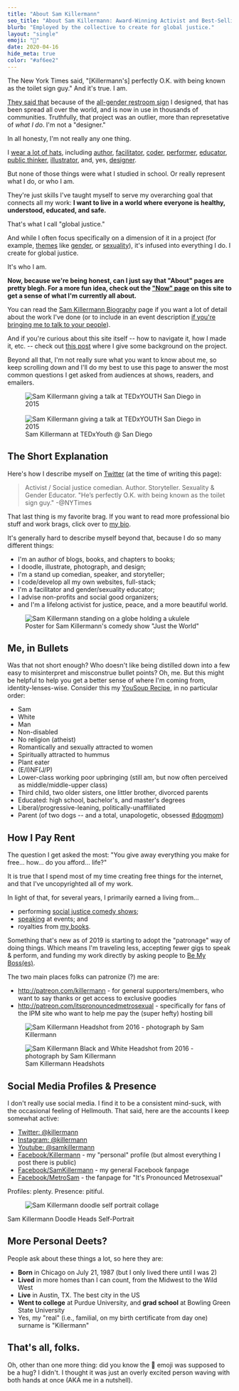 ```yaml
---
title: "About Sam Killermann"
seo_title: "About Sam Killermann: Award-Winning Activist and Best-Selling Author"
blurb: "Employed by the collective to create for global justice."
layout: "single"
emoji: "🤗"
date: 2020-04-16
hide_meta: true
color: "#af6ee2"
---
```


The New York Times said, "\[Killermann's] perfectly O.K. with being known as the toilet sign guy." And it's true. I am.

[They said that](https://www.nytimes.com/2015/11/08/style/transgender-restroom-all-gender.html) because of the [all-gender restroom sign](/work/all-gender-restroom-sign/) I designed, that has been spread all over the world, and is now in use in thousands of communities. Truthfully, that project was an outlier, more than represetative of _what I do_. I'm not a "designer."

In all honesty, I'm not really any one thing. 

I [wear a lot of hats](/skills/), including [author](/skills/author/), [facilitator](/skills/facilitator/), [coder](/skills/coder/), [performer](/skills/performer), [educator](/skills/educator), [public thinker](/skills/public-thinker), [illustrator](/skills/illustrator), and, yes, [designer](/skills/designer).

But none of those things were what I studied in school. Or really represent what I do, or who I am. 

They're just skills I've taught myself to serve my overarching goal that connects all my work: **I want to live in a world where everyone is healthy, understood, educated, and safe.**

That's what I call "global justice." 

And while I often focus specifically on a dimension of it in a project (for example, [themes](/tags/) like [gender](/tags/gender/), or [sexuality](/tags/sexuality/)), it's infused into everything I do. I create for global justice.

It's who I am.

**Now, because we're being honest, can I just say that "About" pages are pretty blegh. For a more fun idea, check out the ["Now" page](../now/) on this site to get a sense of what I'm currently all about.**

You can read the [Sam Killermann Biography](https://www.samuelkillermann.com/bio) page if you want a lot of detail about the work I've done (or to include in an event description [if you're bringing me to talk to your people](https://samtalkto.us)).

And if you're curious about this site itself -- how to navigate it, how I made it, etc. -- check out [this post](/work/samuel-killermann-curriculum-vitae/) where I give some background on the project.

Beyond all that, I'm not really sure what you want to know about me, so keep scrolling down and I'll do my best to use this page to answer the most common questions I get asked from audiences at shows, readers, and emailers.

<figure class="work--sample edugraphic">
	<img title="Sam Killermann at TEDxYouth @ San Diego in 2015" alt="Sam Killermann giving a talk at TEDxYOUTH San Diego in 2015" src="/img/sam-killermann-ted-x-youth-behind.jpg" class="ultra-wide">
	<br/><br/>
	<img title="Sam Killermann at TEDxYOUTH San Diego in 2015" alt="Sam Killermann giving a talk at TEDxYOUTH San Diego in 2015" src="/img/sam-killermann-ted-x-youth-full-stage-view.jpg" class="ultra-wide">
	<figcaption>Sam Killermann at TEDxYouth @ San Diego</figcaption>
</figure>

## The Short Explanation

Here's how I describe myself on [Twitter](http://twitter.com/killermann) (at the time of writing this page):

> Activist / Social justice comedian. Author. Storyteller. Sexuality & Gender Educator. "He’s perfectly O.K. with being known as the toilet sign guy." -@NYTimes

That last thing is my favorite brag. If you want to read more professional bio stuff and work brags, click over to [my bio](../bio).

It's generally hard to describe myself beyond that, because I do so many different things:

- I'm an author of blogs, books, and chapters to books;
- I doodle, illustrate, photograph, and design;
- I'm a stand up comedian, speaker, and storyteller;
- I code/develop all my own websites, full-stack;
- I'm a facilitator and gender/sexuality educator;
- I advise non-profits and social good organizers;
- and I'm a lifelong activist for justice, peace, and a more beautiful world.

<figure class="work--sample edugraphic">
	<img title="Poster for Sam Killermann's comedy show Just the World" alt="Sam Killermann standing on a globe holding a ukulele" src="/img/Sam-Killermann-Just-the-World-Poster-1400.jpg" class="full-width">
	<figcaption>Poster for Sam Killermann's comedy show "Just the World"</figcaption>
</figure>

## Me, in Bullets
Was that not short enough? Who doesn't like being distilled down into a few easy to misinterpret and misconstrue bullet points? Oh, me. But this might be helpful to help you get a better sense of where I'm coming from, identity-lenses-wise. Consider this my <a href="https://samuelkillermann.com/work/you-soup/">YouSoup Recipe</a>, in no particular order:

- Sam
- White
- Man
- Non-disabled
- No religion (atheist)
- Romantically and sexually attracted to women
- Spiritually attracted to hummus
- Plant eater
- (E/I)NF(J/P)
- Lower-class working poor upbringing (still am, but now often perceived as middle/middle-upper class)
- Third child, two older sisters, one littler brother, divorced parents
- Educated: high school, bachelor's, and master's degrees
- Liberal/progressive-leaning, politically-unaffiliated
- Parent (of two dogs -- and a total, unapologetic, obsessed <a href="https://www.instagram.com/p/BkgEtu2no8W/?taken-by=killermann" title="My puppies on instagram">#dogmom</a>)


## How I Pay Rent

The question I get asked the most: "You give away everything you make for free... how... do you afford... life?"

It is true that I spend most of my time creating free things for the internet, and that I've uncopyrighted all of my work.

In light of that, for several years, I primarily earned a living from...

- performing [social justice comedy shows](http://itspronouncedmetrosexual.com/campus-programs/);
- [speaking](http://samtalkto.us) at events; and
- royalties from [my books](https://www.amazon.com/Sam-Killermann/e/B00F9CIDGM).

Something that's new as of 2019 is starting to adopt the "patronage" way of doing things. Which means I'm traveling less, accepting fewer gigs to speak & perform, and funding my work directly by asking people to [Be My Boss(es)](https://bemyboss.es).

The two main places folks can patronize (?) me are:

- http://patreon.com/killermann - for general supporters/members, who want to say thanks or get access to exclusive goodies
- http://patreon.com/itspronouncedmetrosexual - specifically for fans of the IPM site who want to help me pay the (super hefty) hosting bill

<figure class="work--sample edugraphic">
<img title="Sam Killermann Headshot from 2016 - photograph by Sam Killermann" alt="Sam Killermann Headshot from 2016 - photograph by Sam Killermann" src="/img/sam-killermann-2016-headshot-1200.jpg" class="ultra-wide"></figure>
<figure class="work--sample edugraphic"><img title="Sam Killermann Black and White Headshot from 2016 - photograph by Sam Killermann" alt="Sam Killermann Black and White Headshot from 2016 - photograph by Sam Killermann" src="/img/sam-killermann-2016-headshot-bw-1200.jpg" class="ultra-wide">
<figcaption>Sam Killermann Headshots</figcaption>
</figure>

## Social Media Profiles &amp; Presence

I don't really use social media. I find it to be a consistent mind-suck, with the occasional feeling of Hellmouth. That said, here are the accounts I keep somewhat active:

- [Twitter: @killermann](https://twitter.com/killermann)
- [Instagram: @killermann](https://instagram.com/killermann)
- [Youtube: @samkillermann](https://www.youtube.com/c/SamKillermann)
- [Facebook/Killermann](https://facebook.com/killermann) - my "personal" profile (but almost everything I post there is public)
- [Facebook/SamKillermann](https://facebook.com/samkillermann) - my general Facebook fanpage
- [Facebook/MetroSam](https://facebook.com/metrosam) - the fanpage for "It's Pronounced Metrosexual"

Profiles: plenty. Presence: pitiful.

<figure class="work--sample edugraphic">
<img title="Sam Killermann Doodle Heads Self-Portrait" alt="Sam Killermann doodle self portrait collage" src="/img/sam-killermann-doodle-heads-tile-1200.jpg" class="ultra-wide"></figure>
<figcaption>Sam Killermann Doodle Heads Self-Portrait</figcaption>
</figure>

## More Personal Deets?

People ask about these things a lot, so here they are:

- **Born** in Chicago on July 21, 1987 (but I only lived there until I was 2)
- **Lived** in more homes than I can count, from the Midwest to the Wild West
- **Live** in Austin, TX. The best city in the US
- **Went to college** at Purdue University, and **grad school** at Bowling Green State University
- Yes, my "real" (i.e., familial, on my birth certificate from day one) surname is "Killermann"

## That's all, folks.

Oh, other than one more thing: did you know the 🤗 emoji was supposed to be a hug? I didn't. I thought it was just an overly excited person waving with both hands at once (AKA me in a nutshell).
